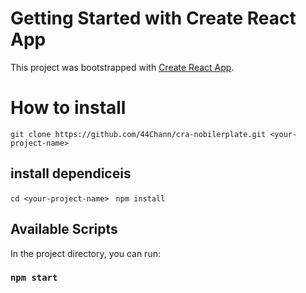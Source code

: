 # Getting Started with Create React App

This project was bootstrapped with [Create React App](https://github.com/facebook/create-react-app).

# How to install

`git clone https://github.com/44Chann/cra-nobilerplate.git <your-project-name> `

## install dependiceis

`cd <your-project-name> `
`npm install`

## Available Scripts

In the project directory, you can run:

### `npm start`
